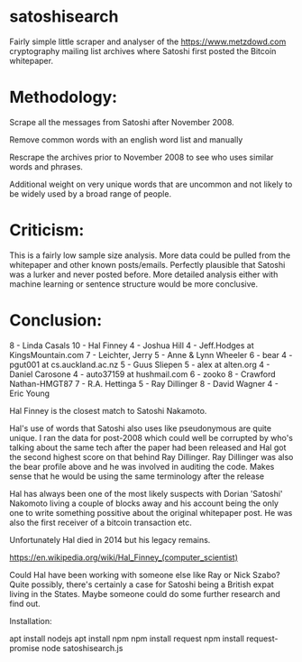 # satoshisearch
 
Fairly simple little scraper and analyser of the https://www.metzdowd.com cryptography mailing list archives where Satoshi first posted the Bitcoin whitepaper.

# Methodology:

Scrape all the messages from Satoshi after November 2008.

Remove common words with an english word list and manually

Rescrape the archives prior to November 2008 to see who uses similar words and phrases.

Additional weight on very unique words that are uncommon and not likely to be widely used by a broad range of people.

# Criticism:

This is a fairly low sample size analysis. More data could be pulled from the whitepaper and other known posts/emails. Perfectly plausible that Satoshi was a lurker and never posted before. More detailed analysis either with machine learning or sentence structure would be more conclusive.

# Conclusion:

8 - Linda Casals
10 - Hal Finney
4 - Joshua Hill
4 - Jeff.Hodges at KingsMountain.com
7 - Leichter, Jerry
5 - Anne & Lynn Wheeler
6 - bear
4 - pgut001 at cs.auckland.ac.nz
5 - Guus Sliepen
5 - alex at alten.org
4 - Daniel Carosone
4 - auto37159 at hushmail.com
6 - zooko
8 - Crawford Nathan-HMGT87
7 - R.A. Hettinga
5 - Ray Dillinger
8 - David Wagner
4 - Eric Young

Hal Finney is the closest match to Satoshi Nakamoto.


Hal's use of words that Satoshi also uses like pseudonymous are quite unique. I ran the data for post-2008 which could well be corrupted by who's talking about the same tech after the paper had been released and Hal got the second highest score on that behind Ray Dillinger. Ray Dillinger was also the bear profile above and he was involved in auditing the code. Makes sense that he would be using the same terminology after the release

Hal has always been one of the most likely suspects with Dorian 'Satoshi' Nakomoto living a couple of blocks away and his account being the only one to write something possitive about the original whitepaper post. He was also the first receiver of a bitcoin transaction etc. 

Unfortunately Hal died in 2014 but his legacy remains.

https://en.wikipedia.org/wiki/Hal_Finney_(computer_scientist)

Could Hal have been working with someone else like Ray or Nick Szabo? Quite possibly, there's certainly a case for Satoshi being a British expat living in the States. Maybe someone could do some further research and find out.


Installation:

apt install nodejs
apt install npm
npm install request
npm install request-promise
node satoshisearch.js
